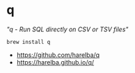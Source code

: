 # q

_"q - Run SQL directly on CSV or TSV files"_

```
brew install q
```

* https://github.com/harelba/q
* https://harelba.github.io/q/
